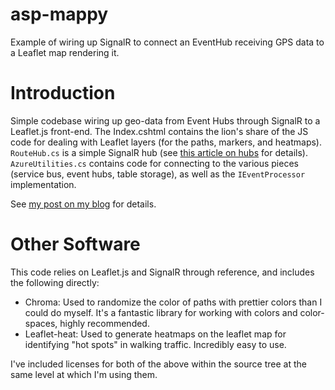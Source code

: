 # asp-mappy

Example of wiring up SignalR to connect an EventHub receiving GPS data to a Leaflet map rendering it.

# Introduction

Simple codebase wiring up geo-data from Event Hubs through SignalR to a Leaflet.js front-end. The Index.cshtml contains the lion's share of the JS code for dealing with Leaflet layers (for the paths, markers, and heatmaps). `RouteHub.cs` is a simple SignalR hub (see [this article on hubs](http://www.asp.net/signalr/overview/guide-to-the-api/hubs-api-guide-javascript-client) for details). `AzureUtilities.cs` contains code for connecting to the various pieces (service bus, event hubs, table storage), as well as the `IEventProcessor` implementation.

See [my post on my blog](http://www.mikelanzetta.com/2015/08/real-time-mapping-with-signalr-and-event-hubs/) for details.

# Other Software

This code relies on Leaflet.js and SignalR through reference, and includes the following directly:

* Chroma: Used to randomize the color of paths with prettier colors than I could do myself. It's a fantastic library for working with colors and color-spaces, highly recommended.
* Leaflet-heat: Used to generate heatmaps on the leaflet map for identifying "hot spots" in walking traffic. Incredibly easy to use.

I've included licenses for both of the above within the source tree at the same level at which I'm using them.